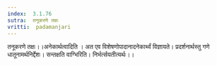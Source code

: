 ```yaml
---
index:  3.1.76
sutra:  तनूकरणे तक्षः
vritti:  padamanjari
---
```


तनूकरणे तक्षः।।अनेकार्थत्वादिति । अत एव विशेषणोपादानादनेकार्थ्वं विज्ञायते। प्रदर्शनार्थस्तु गणे धातूनामर्थनिर्द्देशः। सन्तक्षति वाग्भिरिति। निर्भर्त्सयतीत्यर्थः।।
